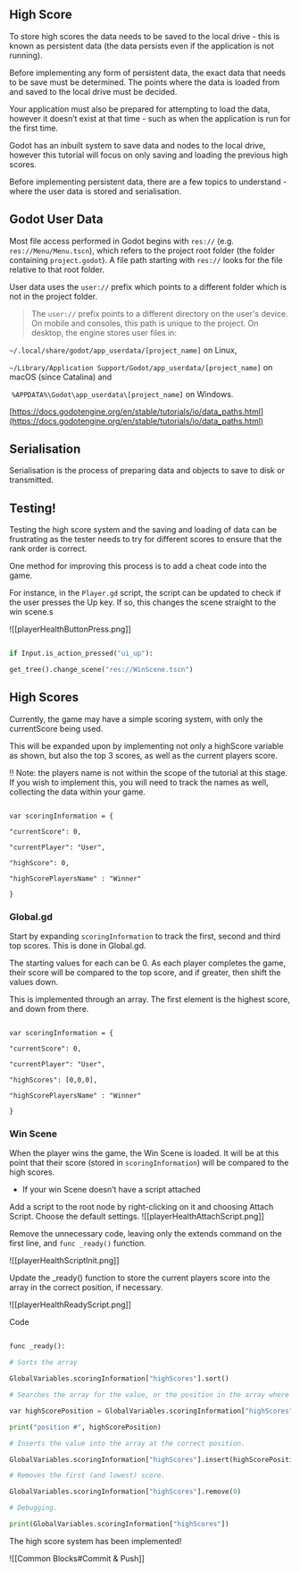 

## High Score

  

To store high scores the data needs to be saved to the local drive - this is known as persistent data (the data persists even if the application is not running).

  

Before implementing any form of persistent data, the exact data that needs to be save must be determined. The points where the data is loaded from and saved to the local drive must be decided.

  

Your application must also be prepared for attempting to load the data, however it doesn’t exist at that time - such as when the application is run for the first time.

  

Godot has an inbuilt system to save data and nodes to the local drive, however this tutorial will focus on only saving and loading the previous high scores.

  

Before implementing persistent data, there are a few topics to understand - where the user data is stored and serialisation.

  

## Godot User Data

  

Most file access performed in Godot begins with `res://` (e.g. `res://Menu/Menu.tscn`), which refers to the project root folder (the folder containing `project.godot`). A file path starting with `res://` looks for the file relative to that root folder.

  

User data uses the `user://` prefix which points to a different folder which is not in the project folder.

  

> The `user://` prefix points to a different directory on the user's device. On mobile and consoles, this path is unique to the project. On desktop, the engine stores user files in:

`~/.local/share/godot/app_userdata/[project_name]` on Linux, 

`~/Library/Application Support/Godot/app_userdata/[project_name]` on macOS (since Catalina) and

 `%APPDATA%\Godot\app_userdata\[project_name]` on Windows.

[https://docs.godotengine.org/en/stable/tutorials/io/data_paths.html](https://docs.godotengine.org/en/stable/tutorials/io/data_paths.html)

>

  

## Serialisation

  

Serialisation is the process of preparing data and objects to save to disk or transmitted.

  

## Testing!

  

Testing the high score system and the saving and loading of data can be frustrating as the tester needs to try for different scores to ensure that the rank order is correct.

  

One method for improving this process is to add a cheat code into the game.

  

For instance, in the `Player.gd` script, the script can be updated to check if the user presses the Up key. If so, this changes the scene straight to the win scene.s

  ![[playerHealthButtonPress.png]]


```python

if Input.is_action_pressed("ui_up"):

get_tree().change_scene("res://WinScene.tscn")

```

  

## High Scores

  

Currently, the game may have a simple scoring system, with only the currentScore being used.

  

This will be expanded upon by implementing not only a highScore variable as shown, but also the top 3 scores, as well as the current players score.

  

<aside>

‼️ Note: the players name is not within the scope of the tutorial at this stage. If you wish to implement this, you will need to track the names as well, collecting the data within your game.

  

</aside>

  

```gdscript 

var scoringInformation = {

"currentScore": 0,

"currentPlayer": "User",

"highScore": 0,

"highScorePlayersName" : "Winner"

}

```

  

### Global.gd

  

Start by expanding `scoringInformation` to track the first, second and third top scores. This is done in Global.gd.

  

The starting values for each can be 0. As each player completes the game, their score will be compared to the top score, and if greater, then shift the values down.

  

This is implemented through an array. The first element is the highest score, and down from there.

  

```gdscript

var scoringInformation = {

"currentScore": 0,

"currentPlayer": "User",

"highScores": [0,0,0],

"highScorePlayersName" : "Winner"

}

```

  
### Win Scene

  

When the player wins the game, the Win Scene is loaded. It will be at this point that their score (stored in `scoringInformation`) will be compared to the high scores.

  

- If your win Scene doesn’t have a script attached

Add a script to the root node by right-clicking on it and choosing Attach Script. Choose the default settings.
![[playerHealthAttachScript.png]]


  

Remove the unnecessary code, leaving only the extends command on the first line, and `func _ready()` function.

  
![[playerHealthScriptInit.png]]


  

Update the _ready() function to store the current players score into the array in the correct position, if necessary.

  ![[playerHealthReadyScript.png]]



  

Code

```python

func _ready():

# Sorts the array

GlobalVariables.scoringInformation["highScores"].sort()

# Searches the array for the value, or the position in the array where it will "fit".

var highScorePosition = GlobalVariables.scoringInformation["highScores"].bsearch(GlobalVariables.scoringInformation["currentScore"], true)

print("position #", highScorePosition)

# Inserts the value into the array at the correct position.

GlobalVariables.scoringInformation["highScores"].insert(highScorePosition, GlobalVariables.scoringInformation["currentScore"])

# Removes the first (and lowest) score.

GlobalVariables.scoringInformation["highScores"].remove(0)

# Debugging.

print(GlobalVariables.scoringInformation["highScores"])

```

  

The high score system has been implemented!

  ![[Common Blocks#Commit & Push]]

  

